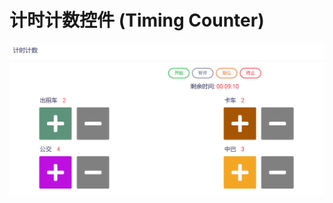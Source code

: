# 计时计数控件 (Timing Counter)

![Matrix.OS](../../../../../media/os/tools/modelview/showtimingcount.gif "计时计数控件")